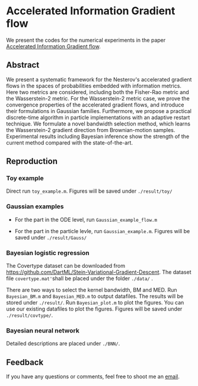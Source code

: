 # Accelerated Information Gradient flow

We present the codes for the numerical experiments in the paper [Accelerated Information Gradient flow](https://arxiv.org/pdf/1909.02102).



##  Abstract

We present a systematic framework for the Nesterov's accelerated gradient flows in the spaces of probabilities embedded with information metrics. Here two metrics are considered, including both the Fisher-Rao metric and the Wasserstein-$2$ metric. For the Wasserstein-$2$ metric case, we prove the convergence properties of the accelerated gradient flows, and introduce their formulations in Gaussian families. Furthermore, we propose a practical discrete-time algorithm in particle implementations with an adaptive restart technique.  We formulate a novel bandwidth selection method, which learns the Wasserstein-$2$ gradient direction from Brownian-motion samples. Experimental results including Bayesian inference show the strength of the current method compared with the state-of-the-art.



## Reproduction

### Toy example

Direct run `toy_example.m`. Figures will be saved under `./result/toy/`

### Gaussian examples

- For the part in the ODE level, run `Gaussian_example_flow.m`

- For the part in the particle levle, run `Gaussian_example.m`. Figures will be saved under `./result/Gauss/`

### Bayesian logistic regression

The Covertype dataset can be downloaded from https://github.com/DartML/Stein-Variational-Gradient-Descent. The dataset file `covertype.mat'`shall be placed under the folder `./data/` . 

There are two ways to select the kernel bandwidth, BM and MED. Run `Bayesian_BM.m` and `Bayesian_MED.m` to output datafiles. The results will be stored under `./result/`.  Run `Bayesian_plot.m` to plot the figures. You can use our existing datafiles to plot the figures. Figures will be saved under `./result/covtype/`.

### Bayesian neural network

 Detailed descriptions are placed under `./BNN/`. 



## Feedback

If you have any questions or comments, feel free to shoot me an [email](zackwang24@pku.edu.cn). 